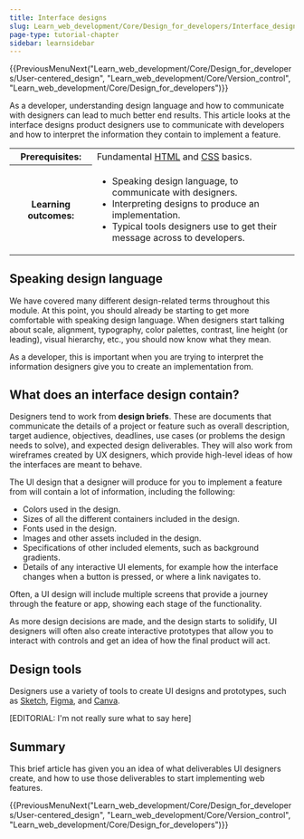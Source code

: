 ```yaml
---
title: Interface designs
slug: Learn_web_development/Core/Design_for_developers/Interface_designs
page-type: tutorial-chapter
sidebar: learnsidebar
---
```


{{PreviousMenuNext("Learn_web_development/Core/Design_for_developers/User-centered_design", "Learn_web_development/Core/Version_control", "Learn_web_development/Core/Design_for_developers")}}

As a developer, understanding design language and how to communicate with designers can lead to much better end results. This article looks at the interface designs product designers use to communicate with developers and how to interpret the information they contain to implement a feature.

<table>
  <tbody>
    <tr>
      <th scope="row">Prerequisites:</th>
      <td>
        Fundamental <a href="/en-US/docs/Learn_web_development/Core/Structuring_content">HTML</a> and <a href="/en-US/docs/Learn_web_development/Core/Styling_basics">CSS</a> basics.
      </td>
    </tr>
    <tr>
      <th scope="row">Learning outcomes:</th>
      <td>
        <ul>
          <li>Speaking design language, to communicate with designers.</li>
          <li>Interpreting designs to produce an implementation.</li>
          <li>Typical tools designers use to get their message across to developers.</li>
        </ul>
      </td>
    </tr>
  </tbody>
</table>

## Speaking design language

We have covered many different design-related terms throughout this module. At this point, you should already be starting to get more comfortable with speaking design language. When designers start talking about scale, alignment, typography, color palettes, contrast, line height (or leading), visual hierarchy, etc., you should now know what they mean.

As a developer, this is important when you are trying to interpret the information designers give you to create an implementation from.

## What does an interface design contain?

Designers tend to work from **design briefs**. These are documents that communicate the details of a project or feature such as overall description, target audience, objectives, deadlines, use cases (or problems the design needs to solve), and expected design deliverables. They will also work from wireframes created by UX designers, which provide high-level ideas of how the interfaces are meant to behave.

The UI design that a designer will produce for you to implement a feature from will contain a lot of information, including the following:

- Colors used in the design.
- Sizes of all the different containers included in the design.
- Fonts used in the design.
- Images and other assets included in the design.
- Specifications of other included elements, such as background gradients.
- Details of any interactive UI elements, for example how the interface changes when a button is pressed, or where a link navigates to.

Often, a UI design will include multiple screens that provide a journey through the feature or app, showing each stage of the functionality.

As more design decisions are made, and the design starts to solidify, UI designers will often also create interactive prototypes that allow you to interact with controls and get an idea of how the final product will act.

## Design tools

Designers use a variety of tools to create UI designs and prototypes, such as [Sketch](https://www.sketch.com/), [Figma](https://www.figma.com/), and [Canva](https://www.canva.com/).

[EDITORIAL: I'm not really sure what to say here]

## Summary

This brief article has given you an idea of what deliverables UI designers create, and how to use those deliverables to start implementing web features.

{{PreviousMenuNext("Learn_web_development/Core/Design_for_developers/User-centered_design", "Learn_web_development/Core/Version_control", "Learn_web_development/Core/Design_for_developers")}}
